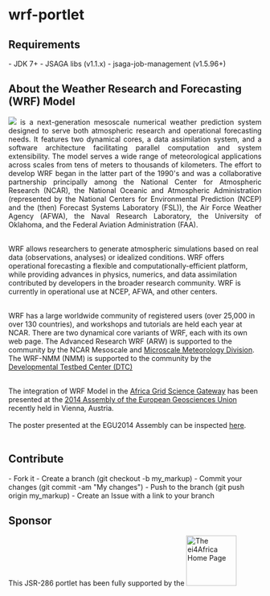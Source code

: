 # wrf-portlet

<h2>Requirements</h2>
- JDK 7+
- JSAGA libs (v1.1.x)
- jsaga-job-management (v1.5.96+)

<h2>About the Weather Research and Forecasting (WRF) Model</h2>
<p align="justify">
<img src="http://ei4africa.eu/files/2014/05/wrf-model-logo.png" border="0">
is a next-generation mesoscale numerical weather prediction system designed to serve both atmospheric research and operational forecasting needs. It features two dynamical cores, a data assimilation system, and a software architecture facilitating parallel computation and system extensibility. The model serves a wide range of meteorological applications across scales from tens of meters to thousands of kilometers. The effort to develop WRF began in the latter part of the 1990's and was a collaborative partnership principally among the National Center for Atmospheric Research (NCAR), the National Oceanic and Atmospheric Administration (represented by the National Centers for Environmental Prediction (NCEP) and the (then) Forecast Systems Laboratory (FSL)), the Air Force Weather Agency (AFWA), the Naval Research Laboratory, the University of Oklahoma, and the Federal Aviation Administration (FAA). <br/><br/>

WRF allows researchers to generate atmospheric simulations based on real data (observations, analyses) or idealized conditions. WRF offers operational forecasting a flexible and computationally-efficient platform, while providing advances in physics, numerics, and data assimilation contributed by developers in the broader research community. WRF is currently in operational use at NCEP, AFWA, and other centers. <br/><br/>

WRF has a large worldwide community of registered users (over 25,000 in over 130 countries), and workshops and tutorials are held each year at NCAR. There are two dynamical core variants of WRF, each with its own web page. The Advanced Research WRF (ARW) is supported to the community by the NCAR Mesoscale and <a href="http://www.mmm.ucar.edu/wrf/users">Microscale Meteorology Division</a>. The WRF-NMM (NMM) is supported to the community by the <a href="http://www.dtcenter.org/wrf-nmm/users">Developmental Testbed Center (DTC)</a><br/><br/>

The integration of  WRF Model in the <a href="http://sgw.africa-grid.org/wrf">Africa Grid Science Gateway<a/> has been presented at the <a href="http://www.egu2014.eu/">2014 Assembly of the European Geosciences Union</a> recently held in Vienna, Austria. </br></br>
The poster presented at the EGU2014 Assembly can be inspected <a href="http://ei4africa.eu/files/2014/05/EGU14_WRF_Africa-Grid.pdf">here</a>.</br></br>
</p>

<h2>Contribute</h2>
- Fork it
- Create a branch (git checkout -b my_markup)
- Commit your changes (git commit -am "My changes")
- Push to the branch (git push origin my_markup)
- Create an Issue with a link to your branch
 
<h2>Sponsor</h2>
This JSR-286 portlet has been fully supported by the 
<a href="http://ei4africa.eu"><img width="100" src="http://ei4africa.eu/files/2013/04/eI4africa_logo.png" border="0" title="The ei4Africa Home Page"></a>


